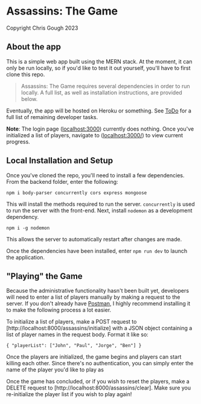 # Assassins: The Game
Copyright Chris Gough 2023

## About the app

This is a simple web app built using the MERN stack. At the moment, it can only be run locally, so if you'd like to test it out yourself, you'll have to first clone this repo.

> Assassins: The Game requires several dependencies in order to run locally. A full list, as well as installation instructions, are provided below.

Eventually, the app will be hosted on Heroku or something. See [ToDo](/ToDo.md) for a full list of remaining developer tasks.

**Note**: The login page ([localhost:3000](http://localhost:3000)) currently does nothing. Once you've initialized a list of players, navigate to ([localhost:3000/<player-name>](http://localhost:3000/example)) to view current progress.

## Local Installation and Setup

Once you've cloned the repo, you'll need to install a few dependencies. From the backend folder, enter the following:
 ```
 npm i body-parser concurrently cors express mongoose
 ```
 This will install the methods required to run the server. `concurrently` is used to run the server with the front-end. Next, install `nodemon` as a development dependency.
 ```
 npm i -g nodemon
 ```
 This allows the server to automatically restart after changes are made. 

 Once the dependencies have been installed, enter `npm run dev` to launch the application.

 ## "Playing" the Game

Because the administrative functionality hasn't been built yet, developers will need to enter a list of players manually by making a request to the server. If you don't already have [Postman](https://www.postman.com/downloads/), I highly recommend installing it to make the following process a lot easier.

To initialize a list of players, make a POST request to [http://localhost:8000/assassins/initialize] with a JSON object containing a list of player names in the request body. Format it like so:
```
{ "playerList": ["John", "Paul", "Jorge", "Ben"] }
```
Once the players are initialized, the game begins and players can start killing each other. Since there's no authentication, you can simply enter the name of the player you'd like to play as

Once the game has concluded, or if you wish to reset the players, make a DELETE request to [http://localhost:8000/assassins/clear]. Make sure you re-initialize the player list if you wish to play again!